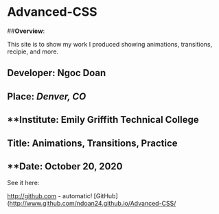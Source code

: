 # Advanced-CSS

##**Overview**:
<br>

This site is to show my work I produced showing animations, transitions, recipie, and more. 

## **Developer**: Ngoc Doan
## **Place:** *Denver, CO*
## **Institute: Emily Griffith Technical College
## **Title**: Animations, Transitions, Practice
## **Date: October 20, 2020

See it here: 

http://github.com - automatic!
[GitHub](http://www.github.com/ndoan24.github.io/Advanced-CSS/



